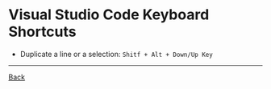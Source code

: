 # Visual Studio Code Keyboard Shortcuts

- Duplicate a line or a selection: `Shitf + Alt + Down/Up Key`

---

[Back](../README.md)
